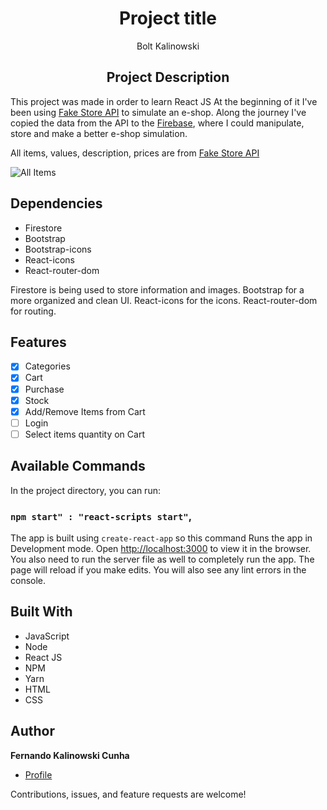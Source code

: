 <h1 align="center">Project title</h1>
<p align="center">Bolt Kalinowski</p>

<h2 align="center">Project Description</h2>

This project was made in order to learn React JS At the beginning of it I've been using [Fake Store API](https://fakestoreapi.com/) to simulate an e-shop. Along the journey
I've copied the data from the API to the [Firebase](https://firebase.google.com/), where I could manipulate, store and make a better e-shop simulation. 

All items, values, description, prices are from [Fake Store API](https://fakestoreapi.com/)

![All Items](https://user-images.githubusercontent.com/66630855/143134194-faef3d18-4506-4d16-8d07-47f3183ac2e6.png)

## Dependencies

- Firestore
- Bootstrap
- Bootstrap-icons
- React-icons
- React-router-dom

Firestore is being used to store information and images.
Bootstrap for a more organized and clean UI.
React-icons for the icons.
React-router-dom for routing.

## Features

- [x] Categories
- [x] Cart
- [x] Purchase
- [x] Stock
- [x] Add/Remove Items from Cart
- [ ] Login
- [ ] Select items quantity on Cart

## Available Commands

In the project directory, you can run:

### `npm start" : "react-scripts start"`,

The app is built using `create-react-app` so this command Runs the app in Development mode. Open [http://localhost:3000](http://localhost:3000) to view it in the browser. You also need to run the server file as well to completely run the app. The page will reload if you make edits.
You will also see any lint errors in the console.

## Built With

- JavaScript
- Node
- React JS
- NPM
- Yarn
- HTML
- CSS

## Author

**Fernando Kalinowski Cunha**

- [Profile](https://github.com/FernandoKC "Fernando Kalinowski")

Contributions, issues, and feature requests are welcome!
